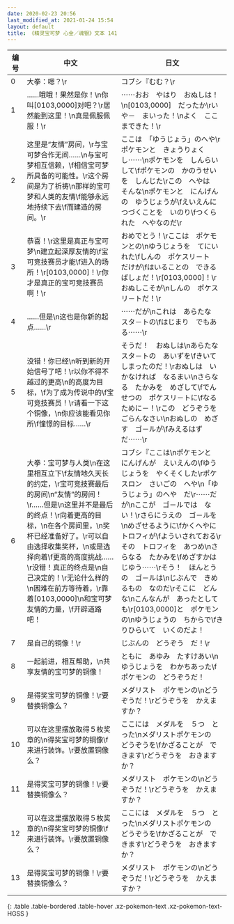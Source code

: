 ```yaml
---
date: 2020-02-23 20:56
last_modified_at: 2021-01-24 15:54
layout: default
title: 《精灵宝可梦 心金／魂银》文本 141
---
```

| 编号 | 中文 | 日文 |
| ---- | ---- | ---- |
| 0 | 大拳：嗯？\r | コブシ『むむ？\r |
| 1 | ……哦哦！果然是你！\n你叫[0103,0000]对吧？\r居然能到这里！\n真是佩服佩服！\r | ⋯⋯おお　やはり　おぬしは！\n[0103,0000]　だったか\rいや－　まいった！\nよく　ここまできた！\r |
| 2 | 这里是“友情”房间，\r与宝可梦合作无间……\n与宝可梦相互信赖，\f相信宝可梦所具备的可能性。\r这个房间是为了祈祷\n那样的宝可梦和人类的友情\f能够永远地持续下去\f而建造的房间。\r | ここは　「ゆうじょう」のへや\rポケモンと　きょうりょくし⋯⋯\nポケモンを　しんらいして\fポケモンの　かのうせいを　しんじた\rこの　へやは　そんな\nポケモンと　にんげんの　ゆうじょうが\fえいえんに　つづくことを　いのり\fつくられた　へやなのだ\r |
| 3 | 恭喜！\r这里是真正与宝可梦\n建立起深厚友情的\f宝可竞技赛员才能\f进入的场所！\r[0103,0000]！\r你才是真正的宝可竞技赛员啊！\r | おめでとう！\rここは　ポケモンとの\nゆうじょうを　てにいれた\fしんの　ポケスリ－ト　だけが\fはいることの　できる　ばしょだ！\r[0103,0000]！\rおぬしこそが\nしんの　ポケスリ－トだ！\r |
| 4 | ……但是\n这也是你新的起点……\r | ⋯⋯だが\nこれは　あらたな　スタ－トの\fはじまり　でもある⋯⋯\r |
| 5 | 没错！你已经\n听到新的开始信号了吧！\r以你不得不越过的更高\n的高度为目标，\f为了成为传说中的\f宝可竞技赛员！\r请看一下这个铜像，\n你应该能看见你所\f憧憬的目标……\r | そうだ！　おぬしは\nあらたな　スタ－トの　あいずを\fきいて　しまったのだ！\rおぬしは　いかなければ　なるまい\nさらなる　たかみを　めざして\fでんせつの　ポケスリ－トに\fなるために－！\rこの　どうぞうを　ごらんなさい\nおぬしの　めざす　ゴ－ルが\fみえるはずだ⋯⋯\r |
| 6 | 大拳：宝可梦与人类\n在这里相互立下\f友情地久天长的约定，\r宝可竞技赛最后的房间\n“友情”的房间！\r……但是\n这里并不是最后的终点！\r向着更高的目标，\n在各个房间里，\n奖杯已经准备好了。\r可以自由选择收集奖杯，\n或是选择向着\f更高的高度挑战……\r没错！真正的终点是\n自己决定的！\r无论什么样的\n困难在前方等待着，\r靠着[0103,0000]\n和宝可梦友情的力量，\f开辟道路吧！ | コブシ『ここは\nポケモンと　にんげんが　えいえんの\fゆうじょうを　やくそくした\rポケスロン　さいごの　へや\n「ゆうじょう」のへや　だ\r⋯⋯だが\nここが　ゴ－ルでは　ない！\rさらにうえの　ゴ－ルを\nめざせるように\fかくへやに　トロフィが\fよういされておる\rその　トロフィを　あつめ\nさらなる　たかみを\fめざすかは　じゆう⋯⋯\rそう！　ほんとうの　ゴ－ルは\nじぶんで　きめるもの　なのだ\rそこに　どんな\nこんなんが　あったとしても\r[0103,0000]と　ポケモンの\nゆうじょうの　ちからで\fきりひらいて　いくのだよ！ |
| 7 | 是自己的铜像！\r | じぶんの　どうぞう　だ！\r |
| 8 | 一起前进，相互帮助，\n共享友情的宝可梦的铜像！ | ともに　あゆみ　たすけあい\nゆうじょうを　わかちあった\fポケモンの　どうぞうだ！ |
| 9 | 是得奖宝可梦的铜像！\r要替换铜像么？ | メダリスト　ポケモンの\nどうぞうだ！\rどうぞうを　かえますか？ |
| 10 | 可以在这里摆放取得５枚奖章的\n得奖宝可梦的铜像\f来进行装饰。\r要放置铜像么？ | ここには　メダルを　５つ　とった\nメダリストポケモンの　どうぞうを\fかざることが　できます\rどうぞうを　おきますか？ |
| 11 | 是得奖宝可梦的铜像！\r要替换铜像么？ | メダリスト　ポケモンの\nどうぞうだ！\rどうぞうを　かえますか？ |
| 12 | 可以在这里摆放取得５枚奖章的\n得奖宝可梦的铜像\f来进行装饰。\r要放置铜像么？ | ここには　メダルを　５つ　とった\nメダリストポケモンの　どうぞうを\fかざることが　できます\rどうぞうを　おきますか？ |
| 13 | 是得奖宝可梦的铜像！\r要替换铜像么？ | メダリスト　ポケモンの\nどうぞうだ！\rどうぞうを　かえますか？ |
{: .table .table-bordered .table-hover .xz-pokemon-text .xz-pokemon-text-HGSS }